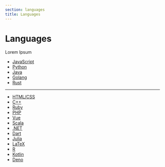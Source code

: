 ```yaml
---
section: languages
title: Languages
---
```


<script context="module">
  export const prerender = true;
</script>

# Languages

Lorem Ipsum

- [JavaScript](/docs/introduction/languages/javascript)
- [Python](/docs/introduction/languages/python)
- [Java](/docs/introduction/languages/java)
- [Golang](/docs/introduction/languages/go)
- [Rust](/docs/introduction/languages/rust)

---

- [HTML/CSS](/docs/introduction/languages/html)
- [C++](/docs/introduction/languages/cpp)
- [Ruby](/docs/introduction/languages/ruby)
- [PHP](/docs/introduction/languages/php)
- [Vue](/docs/introduction/languages/vue)
- [Scala](/docs/introduction/languages/scala)
- [.NET](/docs/introduction/languages/dotnet)
- [Dart](/docs/introduction/languages/dart)
- [Julia](/docs/introduction/languages/julia)
- [LaTeX](/docs/introduction/languages/latex)
- [R](/docs/introduction/languages/r)
- [Kotlin](/docs/introduction/languages/kotlin)
- [Deno](/docs/introduction/languages/deno)
